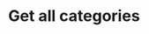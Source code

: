 ---
title: Get all categories
excerpt: Returns all the categories for a specified version.
api:
  file: readme-api.json
  operationId: getCategories
hidden: false
---